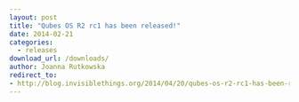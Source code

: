 ```yaml
---
layout: post
title: "Qubes OS R2 rc1 has been released!"
date: 2014-02-21
categories:
  - releases
download_url: /downloads/
author: Joanna Rutkowska
redirect_to:
- http://blog.invisiblethings.org/2014/04/20/qubes-os-r2-rc1-has-been-released.html
---
```

